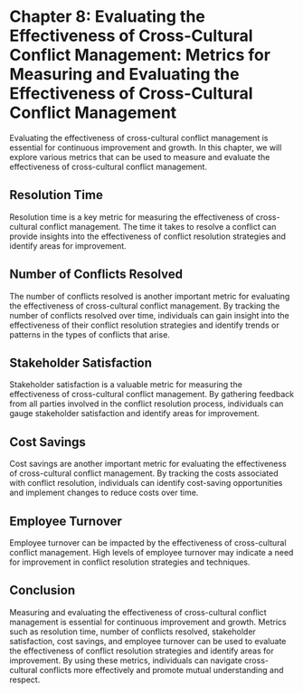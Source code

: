 Chapter 8: Evaluating the Effectiveness of Cross-Cultural Conflict Management: Metrics for Measuring and Evaluating the Effectiveness of Cross-Cultural Conflict Management
===========================================================================================================================================================================

Evaluating the effectiveness of cross-cultural conflict management is essential for continuous improvement and growth. In this chapter, we will explore various metrics that can be used to measure and evaluate the effectiveness of cross-cultural conflict management.

Resolution Time
---------------

Resolution time is a key metric for measuring the effectiveness of cross-cultural conflict management. The time it takes to resolve a conflict can provide insights into the effectiveness of conflict resolution strategies and identify areas for improvement.

Number of Conflicts Resolved
----------------------------

The number of conflicts resolved is another important metric for evaluating the effectiveness of cross-cultural conflict management. By tracking the number of conflicts resolved over time, individuals can gain insight into the effectiveness of their conflict resolution strategies and identify trends or patterns in the types of conflicts that arise.

Stakeholder Satisfaction
------------------------

Stakeholder satisfaction is a valuable metric for measuring the effectiveness of cross-cultural conflict management. By gathering feedback from all parties involved in the conflict resolution process, individuals can gauge stakeholder satisfaction and identify areas for improvement.

Cost Savings
------------

Cost savings are another important metric for evaluating the effectiveness of cross-cultural conflict management. By tracking the costs associated with conflict resolution, individuals can identify cost-saving opportunities and implement changes to reduce costs over time.

Employee Turnover
-----------------

Employee turnover can be impacted by the effectiveness of cross-cultural conflict management. High levels of employee turnover may indicate a need for improvement in conflict resolution strategies and techniques.

Conclusion
----------

Measuring and evaluating the effectiveness of cross-cultural conflict management is essential for continuous improvement and growth. Metrics such as resolution time, number of conflicts resolved, stakeholder satisfaction, cost savings, and employee turnover can be used to evaluate the effectiveness of conflict resolution strategies and identify areas for improvement. By using these metrics, individuals can navigate cross-cultural conflicts more effectively and promote mutual understanding and respect.
